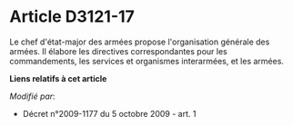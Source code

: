 # Article D3121-17

Le chef d'état-major des armées propose l'organisation générale des armées. Il élabore les directives correspondantes pour
les commandements, les services et organismes interarmées, et les armées.

**Liens relatifs à cet article**

_Modifié par_:

  - Décret n°2009-1177 du 5 octobre 2009 - art. 1
